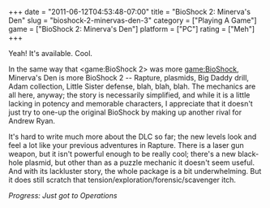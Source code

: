 +++
date = "2011-06-12T04:53:48-07:00"
title = "BioShock 2: Minerva's Den"
slug = "bioshock-2-minervas-den-3"
category = ["Playing A Game"]
game = ["BioShock 2: Minerva's Den"]
platform = ["PC"]
rating = ["Meh"]
+++

Yeah!  It's available.  Cool.

In the same way that <game:BioShock 2> was more <game:BioShock>, Minerva's Den is more BioShock 2 -- Rapture, plasmids, Big Daddy drill, Adam collection, Little Sister defense, blah, blah, blah.  The mechanics are all here, anyway; the story is necessarily simplified, and while it is a little lacking in potency and memorable characters, I appreciate that it doesn't just try to one-up the original BioShock by making up another rival for Andrew Ryan.

It's hard to write much more about the DLC so far; the new levels look and feel a lot like your previous adventures in Rapture.  There is a laser gun weapon, but it isn't powerful enough to be really cool; there's a new black-hole plasmid, but other than as a puzzle mechanic it doesn't seem useful.  And with its lackluster story, the whole package is a bit underwhelming.  But it does still scratch that tension/exploration/forensic/scavenger itch.

<i>Progress: Just got to Operations</i>